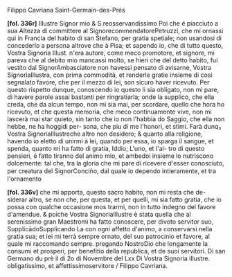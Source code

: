 Filippo Cavriana
Saint-Germain-des-Prés



**[fol. 336r]**
Illustre Signor mio & S.reosservandissimo
Poi che é piacciuto a sua Altezza di committere al SignorecommendatorePetruzzi, che mi ornassi qui in Francia del habito di san 
                    Stefano, per gratia spetiale; non usandosi di concederlo a
                    persona altrove che à Pisa; et sapendo io, che di tutto questo,
                    Vostra Signoria Illust. n'era autore, come meco promotore, et signore, mi
                    pareva che al debito mio mancassi molto, se hieri che del
                    detto habito, fui vestito dal SignorAmbasciatore non havessi pensato
                    di avisarne, Vostra SignoriaIllustra, con prima commodità, et renderle gratie
                    insieme di cosi segnalato favore, che per il mezzo di lei, son
                    sicuro haver ricevuto. Per questo rispetto dunque, conoscendo 
                    io questo li sia obligato, non mi pare, di havere parole assai 
                    bastanti per ringratiarla; onde la supplico, che ella creda, che
                    da alcun tempo, non mi sia mai, per scordare, quello che hora
                    ho ricevuto, et che questa memoria, che meco continuamente
                    vive, non mi lascerà mai star quieto, sin tanto che io non
                    l'habbia do Saggio, che ella non hebbe, ne ha hoggidi per-
sona, che piu di me l'honori, et stimi. Farà dunq₃ Vostra SignoriaIllustreche altro non desidero; & quanto alla religione, havendo
                    io eletto di unirmi à lei, quando per essa, io sparga il sangue, 
                    et spenda, quanto mi ha fatto di gratia, Iddio; L'uno, et l'al-
tro di questo pensieri, é fatto tiranno del animo mio, et ambedoi insieme lo nutriscono dolcemente: tal che, tra la gloria che
                    mi pare di ricevere d'esser conosciuto, per creatura del SignorConcin̍o, dal quale io dependo intieramente, et tra l'ornamento

**[fol. 336v]**
che mi apporta, questo sacro habito, non mi resta che de-
siderar altro, se non che, per questa, et per quelli, mi
                    sia fatto gratia, che io possa con qualche occasione mos
                    trarmi, non in tutto indegno del favore d'amendue.
                    & poiche Vostra SignoriaIllustre è stata quella che al serenissimo gran Maestromi ha fatto conoscere, per divoto servitor suo, SupplicādoSupplicando
                    La con ogni affetto d'animo, a conservarsi nella gratia
                    sua; et lei mi terrà sempre ornato, del suo patrocinio
                    et favore, al quale mi raccomando sempre. pregando NostroDio che longamente la consumi et prosperi, per benefitio della republica, et de suoi servitori. Di san 
                    Germano du prè il di 2o di Novembre del Lxx
Di Vostra Signoria illustre. 
                    obligatissimo, et affettissimoservitore /
                    Filippo Cavriana.
                
